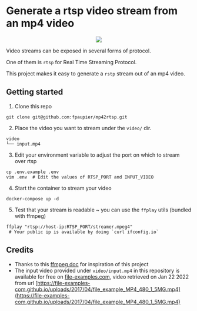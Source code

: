 # Generate a rtsp video stream from an mp4 video 

<p align="center">
    <img src="https://img.shields.io/badge/dockerized-yes-brightgreen"/>
</p>


Video streams can be exposed in several forms of protocol.

One of them is `rtsp` for Real Time Streaming Protocol.

This project makes it easy to generate a `rstp` stream out of an mp4 video.

## Getting started

1. Clone this repo

```shell
git clone git@github.com:fpaupier/mp42rtsp.git
```

2. Place the video you want to stream under the `video/` dir.
```shell
video
└── input.mp4
```

3. Edit your environment variable to adjust the port on which to stream over rtsp
```shell
cp .env.example .env
vim .env  # Edit the values of RTSP_PORT and INPUT_VIDEO
```

4. Start the container to stream your video
```shell
docker-compose up -d
```

5. Test that your stream is readable ~ you can use the `ffplay` utils (bundled with ffmpeg)
```shell
ffplay "rtsp://host-ip:RTSP_PORT/streamer.mpeg4"
 # Your public ip is available by doing `curl ifconfig.io`
```


## Credits

- Thanks to this [ffmpeg doc](https://file-examples-com.github.io/uploads/2017/04/file_example_MP4_480_1_5MG.mp4) for inspiration of this project
- The input video provided under `video/input.mp4` in this repository is available for free on [file-examples.com](https://file-examples-com.github.io/uploads/2017/04/file_example_MP4_480_1_5MG.mp4), video retrieved on Jan 22 2022 from 
url [https://file-examples-com.github.io/uploads/2017/04/file_example_MP4_480_1_5MG.mp4](https://file-examples-com.github.io/uploads/2017/04/file_example_MP4_480_1_5MG.mp4)
